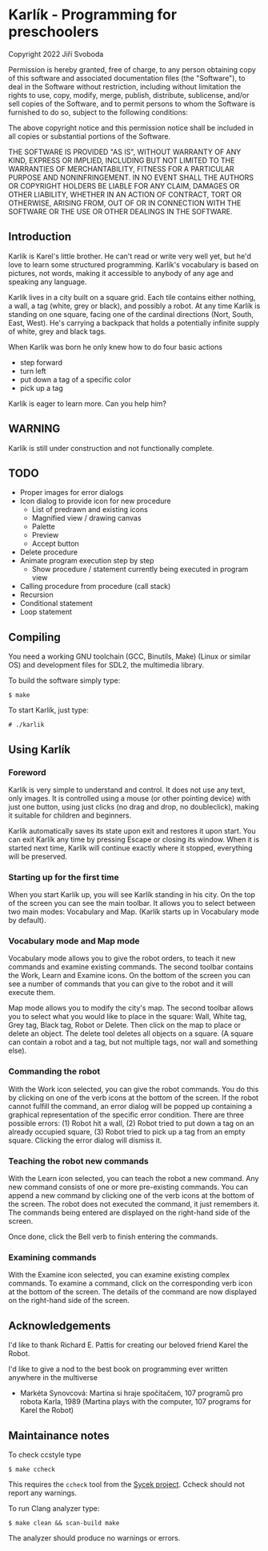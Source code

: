 Karlík - Programming for preschoolers
=====================================
Copyright 2022 Jiří Svoboda

Permission is hereby granted, free of charge, to any person obtaining 
copy of this software and associated documentation files (the "Software"),
to deal in the Software without restriction, including without limitation
the rights to use, copy, modify, merge, publish, distribute, sublicense,
and/or sell copies of the Software, and to permit persons to whom the
Software is furnished to do so, subject to the following conditions:

The above copyright notice and this permission notice shall be included
in all copies or substantial portions of the Software.

THE SOFTWARE IS PROVIDED "AS IS", WITHOUT WARRANTY OF ANY KIND, EXPRESS
OR IMPLIED, INCLUDING BUT NOT LIMITED TO THE WARRANTIES OF MERCHANTABILITY,
FITNESS FOR A PARTICULAR PURPOSE AND NONINFRINGEMENT. IN NO EVENT SHALL
THE AUTHORS OR COPYRIGHT HOLDERS BE LIABLE FOR ANY CLAIM, DAMAGES OR OTHER
LIABILITY, WHETHER IN AN ACTION OF CONTRACT, TORT OR OTHERWISE, ARISING
FROM, OUT OF OR IN CONNECTION WITH THE SOFTWARE OR THE USE OR OTHER
DEALINGS IN THE SOFTWARE.

Introduction
------------
Karlík is Karel's little brother. He can't read or write very well yet,
but he'd love to learn some structured programming. Karlík's vocabulary
is based on pictures, not words, making it accessible to anybody of any
age and speaking any language.

Karlík lives in a city built on a square grid. Each tile contains either
nothing, a wall, a tag (white, grey or black), and possibly a robot.
At any time Karlík is standing on one square, facing one of the cardinal
directions (Nort, South, East, West). He's carrying a backpack that holds
a potentially infinite supply of white, grey and black tags.

When Karlík was born he only knew how to do four basic actions

  * step forward
  * turn left
  * put down a tag of a specific color
  * pick up a tag

Karlík is eager to learn more. Can you help him?

WARNING
-------
Karlík is still under construction and not functionally complete.

TODO
----
  * Proper images for error dialogs
  * Icon dialog to provide icon for new procedure
    * List of predrawn and existing icons
    * Magnified view / drawing canvas
    * Palette
    * Preview
    * Accept button
  * Delete procedure
  * Animate program execution step by step
    * Show procedure / statement currently being executed in program view
  * Calling procedure from procedure (call stack)
  * Recursion
  * Conditional statement
  * Loop statement

Compiling
---------

You need a working GNU toolchain (GCC, Binutils, Make) (Linux or similar OS)
and development files for SDL2, the multimedia library.

To build the software simply type:

    $ make

To start Karlík, just type:

    # ./karlik

Using Karlík
------------

### Foreword

Karlík is very simple to understand and control. It does not use any text,
only images. It is controlled using a mouse (or other pointing device)
with just one button, using just clicks (no drag and drop, no doubleclick),
making it suitable for children and beginners.

Karlík automatically saves its state upon exit and restores it upon start.
You can exit Karlík any time by pressing Escape or closing its window.
When it is started next time, Karlík will continue exactly where it stopped,
everything will be preserved.

### Starting up for the first time

When you start Karlík up, you will see Karlík standing in his city.
On the top of the screen you can see the main toolbar. It allows you to
select between two main modes: Vocabulary and Map.
(Karlík starts up in Vocabulary mode by default).

### Vocabulary mode and Map mode

Vocabulary mode allows you to give the robot orders, to teach it new commands
and examine existing commands. The second toolbar contains the Work,
Learn and Examine icons. On the bottom of the screen you can see a number
of commands that you can give to the robot and it will execute them.

Map mode allows you to modify the city's map. The second toolbar allows you
to select what you would like to place in the square: Wall, White tag,
Grey tag, Black tag, Robot or Delete. Then click on the map to place
or delete an object. The delete tool deletes all objects on a square.
(A square can contain a robot and a tag, but not multiple tags, nor
wall and something else).

### Commanding the robot

With the Work icon selected, you can give the robot commands. You do this
by clicking on one of the verb icons at the bottom of the screen. If
the robot cannot fulfill the command, an error dialog will be popped up
containing a graphical representation of the specific error condition.
There are three possible errors: (1) Robot hit a wall, (2) Robot tried
to put down a tag on an already occupied square, (3) Robot tried to pick
up a tag from an empty square. Clicking the error dialog will dismiss it.

### Teaching the robot new commands

With the Learn icon selected, you can teach the robot a new command.
Any new command consists of one or more pre-existing commands. You can
append a new command by clicking one of the verb icons at the bottom of
the screen. The robot does not executed the command, it just remembers it.
The commands being entered are displayed on the right-hand side of the screen.

Once done, click the Bell verb to finish entering the commands.

### Examining commands

With the Examine icon selected, you can examine existing complex commands.
To examine a command, click on the corresponding verb icon at the bottom
of the screen. The details of the command are now displayed on the
right-hand side of the screen.

Acknowledgements
----------------
I'd like to thank Richard E. Pattis for creating our beloved friend
Karel the Robot.

I'd like to give a nod to the best book on programming ever written anywhere
in the multiverse

  * Markéta Synovcová: Martina si hraje spočítačem, 107 programů pro robota
    Karla, 1989 (Martina plays with the computer, 107 programs for Karel the
    Robot)

Maintainance notes
------------------
To check ccstyle type

    $ make ccheck

This requires the `ccheck` tool from the [Sycek project][1]. Ccheck should
not report any warnings.

To run Clang analyzer type:

    $ make clean && scan-build make

The analyzer should produce no warnings or errors.

[1]: https://github.com/jxsvoboda/sycek
